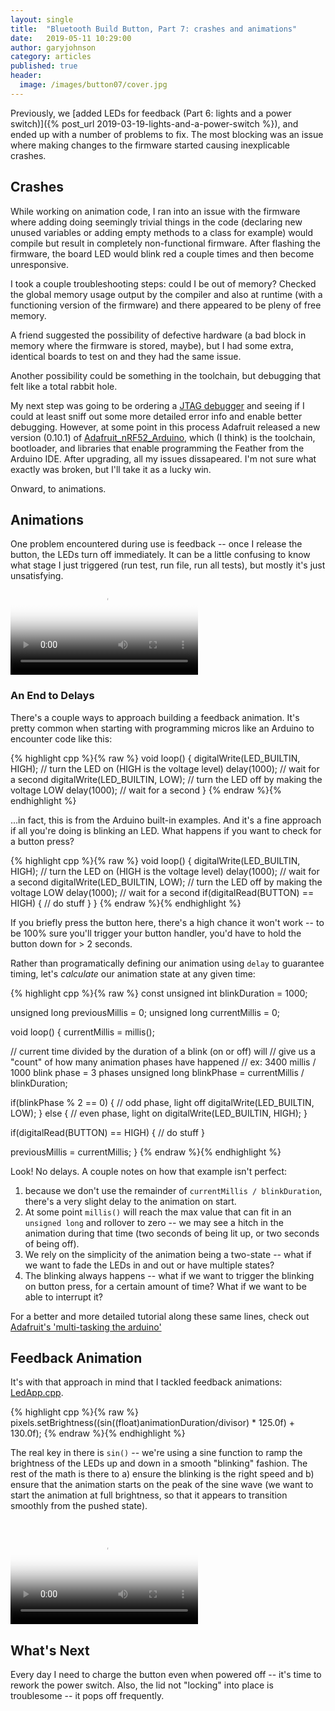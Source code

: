 ```yaml
---
layout: single
title:  "Bluetooth Build Button, Part 7: crashes and animations"
date:   2019-05-11 10:29:00
author: garyjohnson
category: articles
published: true
header:
  image: /images/button07/cover.jpg
---
```


Previously, we [added LEDs for feedback (Part 6: lights and a power switch)]({% post_url 2019-03-19-lights-and-a-power-switch %}), and ended up with a number of problems to fix. The most blocking was an issue where making changes to the firmware started causing inexplicable crashes.

## Crashes

While working on animation code, I ran into an issue with the firmware where adding doing seemingly trivial things in the code (declaring new unused variables or adding empty methods to a class for example) would compile but result in completely non-functional firmware. After flashing the firmware, the board LED would blink red a couple times and then become unresponsive.

I took a couple troubleshooting steps: could I be out of memory? Checked the global memory usage output by the compiler and also at runtime (with a functioning version of the firmware) and there appeared to be pleny of free memory.

A friend suggested the possibility of defective hardware (a bad block in memory where the firmware is stored, maybe), but I had some extra, identical boards to test on and they had the same issue.

Another possibility could be something in the toolchain, but debugging that felt like a total rabbit hole.

My next step was going to be ordering a [JTAG debugger](https://www.adafruit.com/product/3571) and seeing if I could at least sniff out some more detailed error info and enable better debugging. However, at some point in this process Adafruit released a new version (0.10.1) of [Adafruit_nRF52_Arduino](https://github.com/adafruit/Adafruit_nRF52_Arduino/releases), which (I think) is the toolchain, bootloader, and libraries that enable programming the Feather from the Arduino IDE. After upgrading, all my issues dissapeared. I'm not sure what exactly was broken, but I'll take it as a lucky win. 

Onward, to animations.

## Animations

One problem encountered during use is feedback -- once I release the button, the LEDs turn off immediately. It can be a little confusing to know what stage I just triggered (run test, run file, run all tests), but mostly it's just unsatisfying.
<br>
<video controls="controls" name="no-feedback" src="/images/button07/no-feedback.mp4" poster="/images/button07/no-feedback-thumbnail.jpg" preload="auto"></video>
<br>

### An End to Delays

There's a couple ways to approach building a feedback animation. It's pretty common when starting with programming micros like an Arduino to encounter code like this:


{% highlight cpp %}{% raw %}
void loop() {
  digitalWrite(LED_BUILTIN, HIGH);   // turn the LED on (HIGH is the voltage level)
  delay(1000);                       // wait for a second
  digitalWrite(LED_BUILTIN, LOW);    // turn the LED off by making the voltage LOW
  delay(1000);                       // wait for a second
}
{% endraw %}{% endhighlight %}

...in fact, this is from the Arduino built-in examples. And it's a fine approach if all you're doing is blinking an LED. What happens if you want to check for a button press?

{% highlight cpp %}{% raw %}
void loop() {
  digitalWrite(LED_BUILTIN, HIGH);   // turn the LED on (HIGH is the voltage level)
  delay(1000);                       // wait for a second
  digitalWrite(LED_BUILTIN, LOW);    // turn the LED off by making the voltage LOW
  delay(1000);                       // wait for a second
  if(digitalRead(BUTTON) == HIGH) {
    // do stuff
  }
}
{% endraw %}{% endhighlight %}

If you briefly press the button here, there's a high chance it won't work -- to be 100% sure you'll trigger your button handler, you'd have to hold the button down for > 2 seconds.

Rather than programatically defining our animation using `delay` to guarantee timing, let's _calculate_ our animation state at any given time:

{% highlight cpp %}{% raw %}
const unsigned int blinkDuration = 1000;

unsigned long previousMillis = 0;
unsigned long currentMillis = 0;

void loop() {
  currentMillis = millis();

  // current time divided by the duration of a blink (on or off) will
  // give us a "count" of how many animation phases have happened
  // ex: 3400 millis / 1000 blink phase = 3 phases
  unsigned long blinkPhase = currentMillis / blinkDuration;

  if(blinkPhase % 2 == 0) {
    // odd phase, light off
    digitalWrite(LED_BUILTIN, LOW);
  } else {
    // even phase, light on
    digitalWrite(LED_BUILTIN, HIGH);
  }

  if(digitalRead(BUTTON) == HIGH) {
    // do stuff
  }

  previousMillis = currentMillis;
}
{% endraw %}{% endhighlight %}
 
Look! No delays. A couple notes on how that example isn't perfect:

1. because we don't use the remainder of `currentMillis / blinkDuration`, there's a very slight delay to the animation on start.
2. At some point `millis()` will reach the max value that can fit in an `unsigned long` and rollover to zero -- we may see a hitch in the animation during that time (two seconds of being lit up, or two seconds of being off).
3. We rely on the simplicity of the animation being a two-state -- what if we want to fade the LEDs in and out or have multiple states?
4. The blinking always happens -- what if we want to trigger the blinking on button press, for a certain amount of time? What if we want to be able to interrupt it?

For a better and more detailed tutorial along these same lines, check out [Adafruit's 'multi-tasking the arduino'](https://learn.adafruit.com/multi-tasking-the-arduino-part-1/overview)

## Feedback Animation

It's with that approach in mind that I tackled feedback animations: [LedApp.cpp](https://github.com/garyjohnson/build-button/blob/f2ebf5d35bc040f05dc32b6827a9f14501823eb3/firmware/build-button/LedApp.cpp#L41-L59).

{% highlight cpp %}{% raw %}
pixels.setBrightness((sin((float)animationDuration/divisor) * 125.0f) + 130.0f);
{% endraw %}{% endhighlight %}

The real key in there is `sin()` -- we're using a sine function to ramp the brightness of the LEDs up and down in a smooth "blinking" fashion. The rest of the math is there to a) ensure the blinking is the right speed and b) ensure that the animation starts on the peak of the sine wave (we want to start the animation at full brightness, so that it appears to transition smoothly from the pushed state).

<br>
<video controls="controls" name="animation" src="/images/button07/animation.mp4" poster="/images/button07/animation-thumbnail.jpg" preload="auto"></video>
<br>

## What's Next

Every day I need to charge the button even when powered off -- it's time to rework the power switch. Also, the lid not "locking" into place is troublesome -- it pops off frequently.
